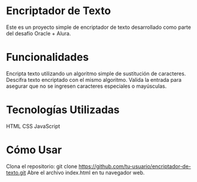 # Encriptador de Texto
Este es un proyecto simple de encriptador de texto desarrollado como parte del desafío Oracle + Alura.
# Funcionalidades
Encripta texto utilizando un algoritmo simple de sustitución de caracteres.
Descifra texto encriptado con el mismo algoritmo.
Valida la entrada para asegurar que no se ingresen caracteres especiales o mayúsculas.
# Tecnologías Utilizadas
HTML
CSS
JavaScript
# Cómo Usar
Clona el repositorio:
git clone https://github.com/tu-usuario/encriptador-de-texto.git
Abre el archivo index.html en tu navegador web.
